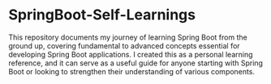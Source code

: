 # SpringBoot-Self-Learnings

This repository documents my journey of learning Spring Boot from the ground up, covering fundamental to advanced concepts essential for developing Spring Boot applications. I created this as a personal learning reference, and it can serve as a useful guide for anyone starting with Spring Boot or looking to strengthen their understanding of various components.
